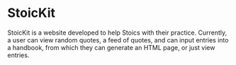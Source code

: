 # StoicKit
StoicKit is a website developed to help Stoics with their practice.  Currently, a user can view random quotes, a feed of quotes, and can input entries into a handbook, from which they can generate an HTML page, or just view entries.
